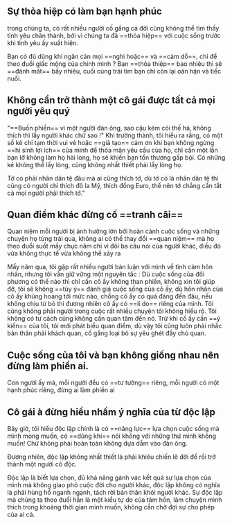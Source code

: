 
## Sự thỏa hiệp có làm bạn hạnh phúc
trong chúng ta, có rất nhiều người cố gắng cả đời cũng không thể tìm thấy tình yêu chân thành, bởi vì chúng ta đã ==thỏa hiệp== với cuộc sống trước khi tình yêu ấy xuất hiện.

Bạn có đủ dũng khí ngăn cản mọi ==nghi hoặc== và ==cám dỗ==, chỉ để theo đuổi giấc mộng của chính mình ? Bạn ==thỏa thiệp== bao nhiêu thì sẽ ==đánh mất== bấy nhiêu, cuối cùng trái tim bạn chỉ còn lại oán hận và tiếc nuối.
## Không cần trở thành một cô gái được tất cả mọi người yêu quý

"==Buồn phiền== vì một người đàn ông, sao cậu kém cỏi thế hả, không thích thì lấy người khác chứ sao !"
Khi trưởng thành, tôi hiểu ra rằng, có một số kẻ chỉ tạm thời vui vẻ hoặc ==giả tạo== cảm ơn khi bạn không ngừng ==hi sinh lợi ích== của mình để thỏa mãn yêu cầu của họ, chỉ cần một lần bạn lỡ không làm họ hài lòng, họ sẽ khiến bạn tổn thương gấp bội. Có những kẻ không thể lấy lòng, cũng không nhất thiết phải lấy lòng họ.

Tớ có phải nhân dân tệ đâu mà ai cũng thích tớ, dù tớ có là nhân dân tệ thì cũng có người chỉ thích đô la Mỹ, thích đồng Euro, thế nên tớ chẳng cần tất cả mọi người phải thích tớ."
 ## Quan điểm khác đừng cố ==tranh cãi==

 Quan niệm mỗi người bị ảnh hưởng lớn bởi hoàn cảnh cuộc sống và những chuyện họ từng trải qua, không ai có thể thay đổi ==quan niệm== mà họ theo đuổi suốt mấy chục năm chỉ vì đôi ba câu nói của người khác, điều đó vừa không thực tế vừa không thể xảy ra

Mấy năm qua, tôi gặp rất nhiều người bàn luận với mình về tình cảm hôn nhân, nhưng tôi vẫn giữ vững một nguyên tắc : Dù cuộc sống của đối phương có thế nào thì chỉ cần cô ấy không than phiền, không xin tôi giúp đỡ, tôi sẽ không ==tùy ý== đánh giá cuộc sống của cô ấy, dù hôn nhân của cô ấy khủng hoảng tới mức nào, chồng cô ấy có quá đáng đến đâu, nếu không chịu từ bỏ thì đương nhiên cô ấy có ==lí do== riêng của mình. Tôi cũng không phải người trong cuộc rất nhiều chuyện tôi không hiểu rõ. Tôi không có tư cách cũng không cần quan tâm đến nó. Trừ khi cố ấy cần ==ý kiến== của tôi, tôi mới phát biểu quan điểm, dù vậy tôi cũng luôn phải nhắc bản thân phải khách quan, cố gắng loại bỏ sự yêu ghét đầy chủ quan.

## Cuộc sống của tôi và bạn không giống nhau nên đừng làm phiền ai.

Con người ấy mà, mỗi người đều có ==tư tưởng== riêng, mỗi người có một hạnh phúc riêng, đừng ai làm phiền ai
## Cô gái à đừng hiểu nhầm ý nghĩa của từ độc lập
Bây giờ, tôi hiểu độc lập chính là có ==năng lực== lựa chọn cuộc sống mà mình mong muốn, có ==dũng khí== nói không với những thứ mình không muốn! Chứ không phải hoàn toàn không dựa dẫm vào đàn ông.

Đương nhiên, độc lập không nhất thiết là phải khiêu chiến lẽ đời để rồi trở thành một người cô độc.

Độc lập là biết lựa chọn, đủ khả năng gánh vác kết quả sự lựa chọn của mình mà không giao phó cuộc đời cho người khác, độc lập không có nghĩa là phải hùng hổ nganh ngạnh, tách rời bản thân khỏi người khác. 
Sự độc lập mà chúng ta theo đuổi hẳn là một kiểu tự do của tâm hồn, làm chuyện mình thích trong khoảng thời gian mình muốn, không cần chờ đợi sự cho phép của ai cả.

